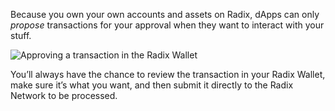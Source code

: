 Because you own your own accounts and assets on Radix, dApps can only _propose_ transactions for your approval when they want to interact with your stuff.

![Approving a transaction in the Radix Wallet](/quests-images/key/3-KeyImage_FrstTransactionQuest.webp)

You’ll always have the chance to review the transaction in your Radix Wallet, make sure it’s what you want, and then submit it directly to the Radix Network to be processed.